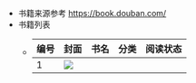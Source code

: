 - 书籍来源参考
  https://book.douban.com/
- 书籍列表
	- |编号|封面|书名|分类|阅读状态|
	  |--|--|--|--|--|
	  |1|![](https://img3.doubanio.com/view/subject/l/public/s34235242.jpg)||||